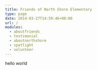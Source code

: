```yaml
---
title: Friends of North Shore Elementary
type: page
date: 2014-03-27T14:59:46+00:00
url: /
modules:
  - aboutfriends
  - testimonial
  - aboutnorthshore
  - spotlight
  - volunteer
---
```

hello world
